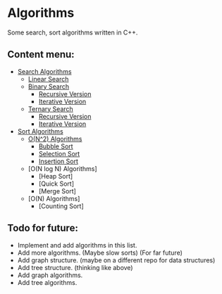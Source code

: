 # Algorithms
Some search, sort algorithms written in C++.

## Content menu:

* [Search Algorithms](./search_algorithms)
    * [Linear Search](./search_algorithms/linear_search)
    * [Binary Search](./search_algorithms/binary_search)
        * [Recursive Version](./search_algorithms/binary_search/binary_search_recursive.cpp)
        * [Iterative Version](./search_algorithms/binary_search/binary_search_iterative.cpp)
    * [Ternary Search](./search_algorithms/ternary_search)
        * [Recursive Version](./search_algorithms/ternary_search/ternary_search_recursive.cpp)
        * [Iterative Version](./search_algorithms/ternary_search/ternary_search_iterative.cpp)
* [Sort Algorithms](./sort_algorithms)
   * [O(N^2) Algorithms](./sort_algorithms/n_square_sorting)
      * [Bubble Sort](./sort_algorithms/n_square_sorting/bubble_sort/bubble_sort.cpp)
      * [Selection Sort](./sort_algorithms/n_square_sorting/selection_sort/selection_sort.cpp)
      * [Insertion Sort](./sort_algorithms/n_square_sorting/insertion_sort/insertion_sort.cpp)
   * [O(N log N) Algorithms]
      * [Heap Sort]
      * [Quick Sort]
      * [Merge Sort]
  * [O(N) Algorithms]
      * [Counting Sort]


## Todo for future:
* Implement and add algorithms in this list.
* Add more algorithms. (Maybe slow sorts)
(For far future)
* Add graph structure. (maybe on a different repo for data structures)
* Add tree structure.  (thinking like above)
* Add graph algorithms.
* Add tree algorithms.
